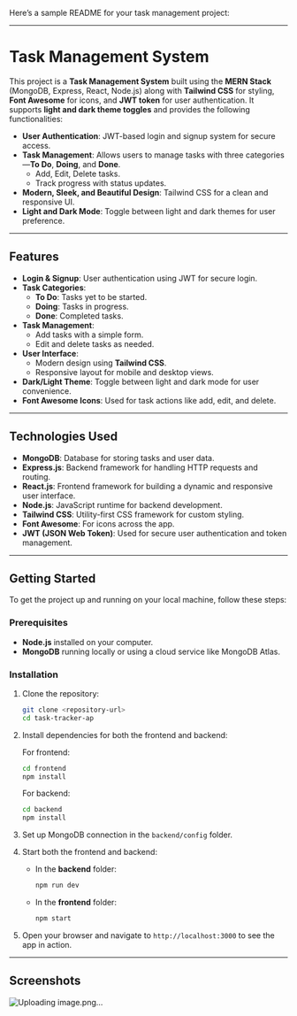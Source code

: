 Here’s a sample README for your task management project:

---

# Task Management System

This project is a **Task Management System** built using the **MERN Stack** (MongoDB, Express, React, Node.js) along with **Tailwind CSS** for styling, **Font Awesome** for icons, and **JWT token** for user authentication. It supports **light and dark theme toggles** and provides the following functionalities:

- **User Authentication**: JWT-based login and signup system for secure access.
- **Task Management**: Allows users to manage tasks with three categories—**To Do**, **Doing**, and **Done**.
  - Add, Edit, Delete tasks.
  - Track progress with status updates.
- **Modern, Sleek, and Beautiful Design**: Tailwind CSS for a clean and responsive UI.
- **Light and Dark Mode**: Toggle between light and dark themes for user preference.

---

## Features

- **Login & Signup**: User authentication using JWT for secure login.
- **Task Categories**: 
  - **To Do**: Tasks yet to be started.
  - **Doing**: Tasks in progress.
  - **Done**: Completed tasks.
- **Task Management**: 
  - Add tasks with a simple form.
  - Edit and delete tasks as needed.
- **User Interface**: 
  - Modern design using **Tailwind CSS**.
  - Responsive layout for mobile and desktop views.
- **Dark/Light Theme**: Toggle between light and dark mode for user convenience.
- **Font Awesome Icons**: Used for task actions like add, edit, and delete.

---

## Technologies Used

- **MongoDB**: Database for storing tasks and user data.
- **Express.js**: Backend framework for handling HTTP requests and routing.
- **React.js**: Frontend framework for building a dynamic and responsive user interface.
- **Node.js**: JavaScript runtime for backend development.
- **Tailwind CSS**: Utility-first CSS framework for custom styling.
- **Font Awesome**: For icons across the app.
- **JWT (JSON Web Token)**: Used for secure user authentication and token management.

---

## Getting Started

To get the project up and running on your local machine, follow these steps:

### Prerequisites

- **Node.js** installed on your computer.
- **MongoDB** running locally or using a cloud service like MongoDB Atlas.
  
### Installation

1. Clone the repository:
   ```bash
   git clone <repository-url>
   cd task-tracker-ap
   ```

2. Install dependencies for both the frontend and backend:

   For frontend:
   ```bash
   cd frontend
   npm install
   ```

   For backend:
   ```bash
   cd backend
   npm install
   ```

3. Set up MongoDB connection in the `backend/config` folder.

4. Start both the frontend and backend:
   - In the **backend** folder:
     ```bash
     npm run dev
     ```
   - In the **frontend** folder:
     ```bash
     npm start
     ```

5. Open your browser and navigate to `http://localhost:3000` to see the app in action.

---

## Screenshots

![Uploading image.png…]()
